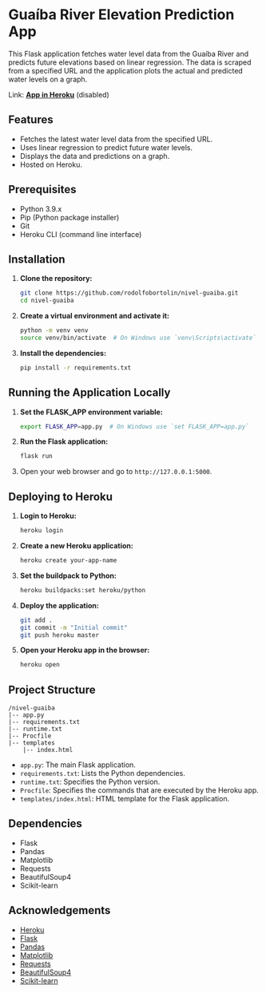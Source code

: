 
# Guaíba River Elevation Prediction App

This Flask application fetches water level data from the Guaíba River and predicts future elevations based on linear regression. The data is scraped from a specified URL and the application plots the actual and predicted water levels on a graph.

Link: **[App in Heroku](https://elevation-predication-a3cc309a132f.herokuapp.com/)** (disabled)

## Features

- Fetches the latest water level data from the specified URL.
- Uses linear regression to predict future water levels.
- Displays the data and predictions on a graph.
- Hosted on Heroku.

## Prerequisites

- Python 3.9.x
- Pip (Python package installer)
- Git
- Heroku CLI (command line interface)

## Installation

1. **Clone the repository:**

   ```bash
   git clone https://github.com/rodolfobortolin/nivel-guaiba.git
   cd nivel-guaiba
   ```

2. **Create a virtual environment and activate it:**

   ```bash
   python -m venv venv
   source venv/bin/activate  # On Windows use `venv\Scripts\activate`
   ```

3. **Install the dependencies:**

   ```bash
   pip install -r requirements.txt
   ```

## Running the Application Locally

1. **Set the FLASK_APP environment variable:**

   ```bash
   export FLASK_APP=app.py  # On Windows use `set FLASK_APP=app.py`
   ```

2. **Run the Flask application:**

   ```bash
   flask run
   ```

3. Open your web browser and go to `http://127.0.0.1:5000`.

## Deploying to Heroku

1. **Login to Heroku:**

   ```bash
   heroku login
   ```

2. **Create a new Heroku application:**

   ```bash
   heroku create your-app-name
   ```

3. **Set the buildpack to Python:**

   ```bash
   heroku buildpacks:set heroku/python
   ```

4. **Deploy the application:**

   ```bash
   git add .
   git commit -m "Initial commit"
   git push heroku master
   ```

5. **Open your Heroku app in the browser:**

   ```bash
   heroku open
   ```

## Project Structure

```
/nivel-guaiba
|-- app.py
|-- requirements.txt
|-- runtime.txt
|-- Procfile
|-- templates
    |-- index.html
```

- `app.py`: The main Flask application.
- `requirements.txt`: Lists the Python dependencies.
- `runtime.txt`: Specifies the Python version.
- `Procfile`: Specifies the commands that are executed by the Heroku app.
- `templates/index.html`: HTML template for the Flask application.

## Dependencies

- Flask
- Pandas
- Matplotlib
- Requests
- BeautifulSoup4
- Scikit-learn

## Acknowledgements

- [Heroku](https://www.heroku.com/)
- [Flask](https://flask.palletsprojects.com/)
- [Pandas](https://pandas.pydata.org/)
- [Matplotlib](https://matplotlib.org/)
- [Requests](https://requests.readthedocs.io/en/master/)
- [BeautifulSoup4](https://www.crummy.com/software/BeautifulSoup/bs4/doc/)
- [Scikit-learn](https://scikit-learn.org/stable/)
